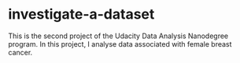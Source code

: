 # investigate-a-dataset
This is the second project of the Udacity Data Analysis Nanodegree program. In this project, I analyse data associated with female breast cancer.
